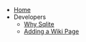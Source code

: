 * [Home](/wiki)
* Developers
    * [Why Sqlite](wiki/why_sqlite)
    * [Adding a Wiki Page](/wiki/adding_a_wiki_page)

